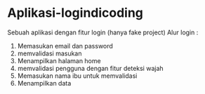 # Aplikasi-logindicoding
Sebuah aplikasi dengan fitur login (hanya fake project)
Alur login :
1. Memasukan email dan password
2. memvalidasi masukan
3. Menampilkan halaman home
4. memvalidasi pengguna dengan fitur deteksi wajah
5. Memasukan nama ibu untuk memvalidasi
6. Menampilkan data
